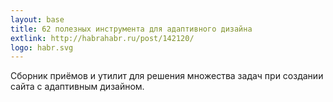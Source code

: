 ```yaml
---
layout: base
title: 62 полезных инструмента для адаптивного дизайна
extlink: http://habrahabr.ru/post/142120/
logo: habr.svg
---
```


Сборник приёмов и утилит для решения множества задач при создании сайта с адаптивным дизайном.
